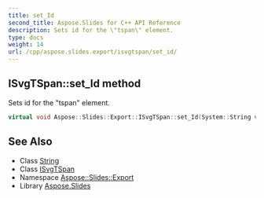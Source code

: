 ```yaml
---
title: set_Id
second_title: Aspose.Slides for C++ API Reference
description: Sets id for the \"tspan\" element.
type: docs
weight: 14
url: /cpp/aspose.slides.export/isvgtspan/set_id/
---
```

## ISvgTSpan::set_Id method


Sets id for the \"tspan\" element.

```cpp
virtual void Aspose::Slides::Export::ISvgTSpan::set_Id(System::String value)=0
```

## See Also

* Class [String](../../../system/string/)
* Class [ISvgTSpan](../)
* Namespace [Aspose::Slides::Export](../../)
* Library [Aspose.Slides](../../../)
